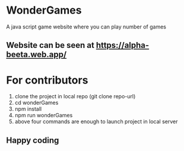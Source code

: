 # WonderGames
A java script game website where you can play number of games
## Website can be seen at https://alpha-beeta.web.app/


# For contributors
1. clone the project in local repo (git clone repo-url)
2. cd wonderGames
3. npm install
4. npm run wonderGames
5. above four commands are enough to launch project in local server



## Happy coding
